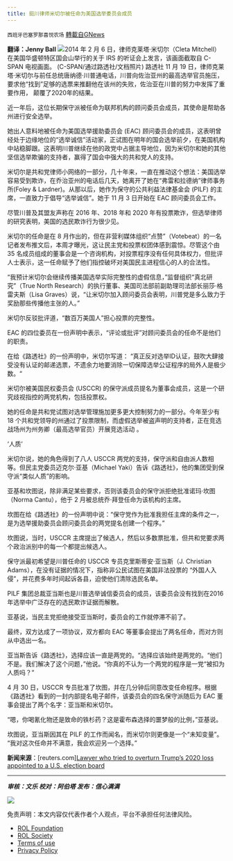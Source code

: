 ```yaml
---
title: 挺川律师米切尔被任命为美国选举委员会成员
---
```

`西班牙巴塞罗那喜悦农场` [轉載自GNews](https://gnews.org/zh-hans/1682840/)

**翻译：Jenny Ball**
![](https://assets.gnews.org/wp-content/uploads/2021/11/tempsnip36.png)2014 年 2 月 6 日，律师克莱塔·米切尔（Cleta Mitchell）在美国华盛顿特区国会山举行的关于 IRS 的听证会上发言，该画面截取自 C-SPAN 电视画面。 (C-SPAN/通过路透社/文档照片)
路透社 11 月 19 日，律师克莱塔·米切尔与前任总统唐纳德·川普通电话，川普向佐治亚州的最高选举官员施压，要求他“找到”足够的选票来推翻他在该州的失败，佐治亚在川普的努力中发挥了重要作用， 颠覆了2020年的结果。

近一年后，这位长期保守派被任命为联邦机构的顾问委员会成员，其使命是帮助各州进行安全选举。

她出人意料地被任命为美国选举援助委员会 (EAC) 顾问委员会的成员，这表明曾经处于边缘地位的“选举诚信”活动家，正试图在明年的国会选举前夕，在美国机构中站稳脚跟。这表明川普继续在他的政党中占据主导地位，因为米切尔和她的其他坚信选举欺骗的支持者，赢得了国会中强大的共和党人的支持。

米切尔是共和党律师小网络的一部分，几十年来，一直在推动这个想法：美国选举容易受到欺诈，在乔治亚州的电话后几天，她离开了她在“弗雷和拉德纳”律师事务所(Foley & Lardner)。从那以后，她作为保守的公共利益法律基金会 (PILF) 的主席，一直致力于倡导“选举诚信”。她于 11 月 3 日开始在 EAC 顾问委员会工作。

尽管川普及其盟友声称在 2016 年、2018 年和 2020 年有投票欺诈，但选举律师的研究表明，美国的选民欺诈行为很少见。

米切尔的任命是在 8 月作出的，但在非营利媒体组织“点赞”（Votebeat）的一名记者发布推文后，本周才曝光，这让民主党和投票权团体感到震惊。尽管这个由 35 名成员组成的董事会是一个咨询机构，对投票程序没有任何具体权力，但批评人士表示，这一任命赋予了他们指控破坏对美国民主进程信心的人的合法性。

“我预计米切尔会继续传播美国选举实际完整性的虚假信息，”监督组织“真北研究”（True North Research）的执行董事、美国司法部前副助理司法部长丽莎·格雷夫斯（Lisa Graves）说，“让米切尔加入顾问委员会表明，川普党是多么致力于奖励那些传播他主张的人。”

米切尔反驳批评道，“数百万美国人”担心投票的完整性。

EAC 的四位委员在一份声明中表示，“评论或批评”对顾问委员会的任命不是他们的职责。

在给《路透社》的一份声明中，米切尔写道： “真正反对选举ID认证，鼓吹大肆接受没有认证的邮递选票，不遗余力地要消除一切保障选举公证程序的局外人是极少数。“

米切尔被美国民权委员会 (USCCR) 的保守派成员提名为董事会成员，这是一个研究歧视指控的两党机构，包括投票权。

她的任命是共和党试图对选举管理施加更多更大控制努力的一部分。今年至少有 18 个共和党领导的州通过了投票限制，而虚假选举被盗声明的支持者，正在竞选战场州为州务卿（最高选举官员）开展竞选活动 。

‘人质’

米切尔说，她的角色得到了八人 USCCR 两党的支持，保守派和自由派人数相等。但民主党委员迈克尔·亚基（Michael Yaki）告诉《路透社》，他的集团受到保守派“类似人质”的影响。

亚基和坎图说，除非满足某些要求，否则该委员会的保守派拒绝批准诺玛·坎图（Norma Cantu），他于 2 月被总统乔·拜登任命为该机构的主席。

坎图在给《路透社》的一份声明中说：“保守党作为批准我担任主席的条件之一，是为选举援助委员会顾问委员会的两党提名创建一个程序。”

坎图说，当时，USCCR 主席提出了候选人，然后以多数票批准，但共和党要求两个政治派别中的每一个都提出候选人。

保守派最初希望是川普任命的 USCCR 专员克里斯蒂安·亚当斯（J. Christian Adams），在没有证据的情况下，指称非公民试图在美国非法投票的 “外国人入侵”，并花费多年时间起诉各县，迫使他们清除选民名单。

PILF 集团总裁亚当斯也是川普选举诚信委员会的成员，该委员会没有找到在2016年选举中广泛存在的选民欺诈证据而解散。

亚基说，当民主党拒绝接受亚当斯时，委员会的工作就停滞不前了。

最终，双方达成了一项协议，双方都向 EAC 等董事会提出了两名任命，而对方则从中选出一名。

亚当斯告诉《路透社》，选择应该一直是两党的。“选择应该始终是两党的。“他们不是。我们解决了这个问题，”他说。“你真的不认为一个两党的程序是一党“被扣为人质吗？”

4 月 30 日，USCCR 专员批准了坎图，并在几分钟后同意改变任命程序。根据《路透社》看到的一封内部提名电子邮件，该委员会的四名保守派随后为 EAC 董事会提出了两个名字：亚当斯和米切尔。

“嗯，你喝氰化物还是致命的铁杉药？这是霍布森选择的噩梦般的比例，”亚基说。

坎图说，亚当斯因其在 PILF 的工作而闻名，而米切尔则更像是一个“未知变量”。 “我对这次任命并不满意，我会欢迎另一个选择。”

**新闻来源**：[reuters.com][Lawyer who tried to overturn Trump’s 2020 loss appointed to a U.S. election board](https://www.reuters.com/world/us/lawyer-who-tried-overturn-trumps-2020-loss-appointed-us-election-board-2021-11-19/)

* * *

***审核：文乐
校对：阿伯塔
发布：信心满满***

![](https://assets.gnews.org/wp-content/uploads/2021/11/GNEWS_CH.-1-3.jpeg)



 

免责声明：本文内容仅代表作者个人观点，平台不承担任何法律风险。

- [ROL Foundation](https://rolfoundation.org/)
- [ROL Society](https://rolsociety.org/)
- [Terms of use](https://gnews.org/terms-of-use-3/)
- [Privacy Policy](https://gnews.org/privacy-policy/)
